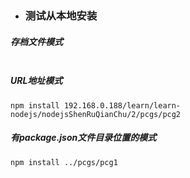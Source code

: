 * ###  测试从本地安装

##### 存档文件模式
```

```

##### URL地址模式
```
npm install 192.168.0.188/learn/learn-nodejs/nodejsShenRuQianChu/2/pcgs/pcg2
```

##### 有package.json文件目录位置的模式
```
npm install ../pcgs/pcg1
```       
